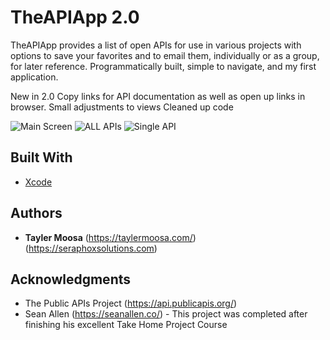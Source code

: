 # TheAPIApp 2.0

TheAPIApp provides a list of open APIs for use in various projects with options to save your favorites and to email them, individually or as a group, for later reference. Programmatically built, simple to navigate, and my first application.

New in 2.0
Copy links for API documentation as well as open up links in browser.
Small adjustments to views
Cleaned up code

![Main Screen](https://bodhimoosa-misc.s3.amazonaws.com/Simulator+Screen+Shot+-+iPhone+12+Pro+-+2021-01-07+at+17.28.21.png)
![ALL APIs](https://bodhimoosa-misc.s3.amazonaws.com/Simulator+Screen+Shot+-+iPhone+12+Pro+-+2021-01-07+at+17.28.26.png)
![Single API](https://bodhimoosa-misc.s3.amazonaws.com/Simulator+Screen+Shot+-+iPhone+12+Pro+-+2021-01-07+at+17.28.41.png)

## Built With

* [Xcode](https://developer.apple.com/xcode/)

## Authors

* **Tayler Moosa** (https://taylermoosa.com/)
(https://seraphoxsolutions.com)

## Acknowledgments

* The Public APIs Project (https://api.publicapis.org/)
* Sean Allen (https://seanallen.co/) - This project was completed after finishing his excellent Take Home Project Course
